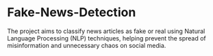 # Fake-News-Detection
The project aims to classify news articles as fake or real using Natural Language Processing (NLP) techniques, helping prevent the spread of misinformation and unnecessary chaos on social media.

